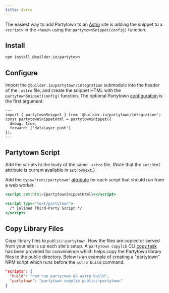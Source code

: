 ```yaml
---
title: Astro
---
```


The easiest way to add Partytown to an [Astro](https://astro.build/) site is adding the snippet to a `<script>` in the `<head>` using the `partytownSnippet(config)` function.

## Install

```bash
npm install @builder.io/partytown
```

## Configure

Import the `@builder.io/partytown/integration` submodule into the header of the `.astro` file, and create the snippet HTML with the `partytownSnippet(config)` function. The optional Partytown [configuration](/configuration) is the first argument.

```tsx
---
import { partytownSnippet } from '@builder.io/partytown/integration';
const partytownSnippetHtml = partytownSnippet({
  debug: true,
  forward: ['dataLayer.push']
});
---
```

## Partytown Script

Add the scripts to the body of the same `.astro` file. (Note that the `set:html` attribute is current available in `astro@next`.)

Add the `type="text/partytown"` [attribute](/partytown-scripts) for each script that should run from a web worker.

```jsx
<script set:html={partytownSnippetHtml}></script>

<script type="text/partytown">
  /* Inlined Third-Party Script */
</script>
```

## Copy Library Files

Copy library files to `public/~partytown`. How the files are copied or served from your site is up each site's setup. A `partytown copylib` CLI [copy task](/copy-library-files) has been provided for convenience which helps copy the Partytown library files to the public directory. Below is an example of creating a "partytown" NPM script which runs before the `astro build` command:

```json
"scripts": {
  "build": "npm run partytown && astro build",
  "partytown": "partytown copylib public/~partytown"
}
```
